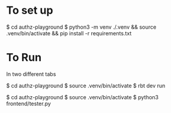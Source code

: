 # To set up 

$ cd authz-playground
$ python3 -m venv ./.venv && source .venv/bin/activate && pip install -r requirements.txt 

# To Run

In two different tabs

$ cd authz-playground
$ source .venv/bin/activate
$ rbt dev run

$ cd authz-playground
$ source .venv/bin/activate
$ python3 frontend/tester.py
